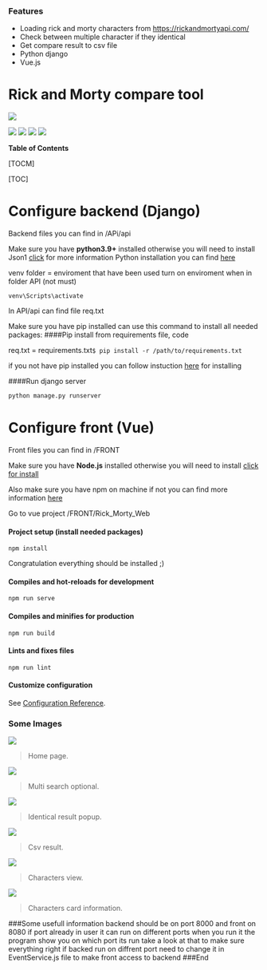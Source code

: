 ### Features

- Loading rick and morty characters from https://rickandmortyapi.com/
- Check between multiple character if they identical
- Get compare result to csv file
- Python django
- Vue.js

# Rick and Morty compare tool

![](https://www.pngall.com/wp-content/uploads/4/Rick-And-Morty-PNG-Clipart-180x180.png)

![](https://img.shields.io/github/stars/pandao/editor.md.svg) ![](https://img.shields.io/github/forks/pandao/editor.md.svg)  ![](https://img.shields.io/github/release/pandao/editor.md.svg) ![](https://img.shields.io/github/issues/pandao/editor.md.svg)


**Table of Contents**

[TOCM]

[TOC]

Configure backend (Django)
====
Backend files you can find in /APi/api

Make sure you have **python3.9+** installed
otherwise you will need to install Json1 [click](https://code.djangoproject.com/wiki/JSON1Extension) for more information
Python installation you can find [here](https://www.python.org/downloads/)


venv folder = enviroment that have been used
turn on enviroment when in folder API (not must)
```
venv\Scripts\activate
```
In API/api can find file req.txt

Make sure you have pip installed
can use this command to install all needed packages:
####Pip install from requirements file, code

req.txt = requirements.txt`$ pip install -r /path/to/requirements.txt`

 if you not have pip installed you can follow instuction [here](https://www.geeksforgeeks.org/how-to-install-pip-on-windows/) for installing

####Run django server
```python
python manage.py runserver
```

Configure front (Vue)
====
Front files you can find in /FRONT

Make sure you have **Node.js** installed
otherwise you will need to install [click for install](https://nodejs.org/en/download/) 

Also make sure you have npm on machine if not you can find more information [here](https://docs.npmjs.com/cli/v7/configuring-npm/install#using-a-node-version-manager-to-install-node-js-and-npm)

Go to vue project /FRONT/Rick_Morty_Web
#### Project setup (install needed packages)
```
npm install
```
Congratulation everything should be installed ;)
#### Compiles and hot-reloads for development
```
npm run serve
```

#### Compiles and minifies for production
```
npm run build
```

#### Lints and fixes files
```
npm run lint
```

#### Customize configuration
See [Configuration Reference](https://cli.vuejs.org/config/).

### Some Images

![](https://i.imgur.com/rbm2Pct.png)

> Home page.

![](https://i.imgur.com/6hcnNiI.png)

> Multi search optional.

![](https://i.imgur.com/P1StDKh.png)

> Identical result popup.

![](https://i.imgur.com/iOJKRsz.png)

> Csv result.

![](https://i.imgur.com/a8lYUAh.png)

> Characters view.

![](https://i.imgur.com/KUwxf1Q.png)

> Characters card information.

###Some usefull information
backend should be on port 8000 and front on 8080
if port already in user it can run on different ports when you run it the program show you on which port its run take a look at that to make sure everything right if backed run on diffrent port need to change it in EventService.js file to make front access to backend
###End